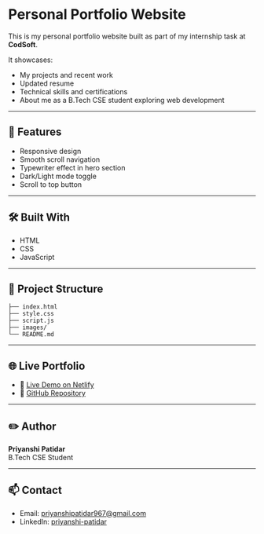 #  Personal Portfolio Website

This is my personal portfolio website built as part of my internship task at **CodSoft**.

It showcases:
- My projects and recent work
- Updated resume
- Technical skills and certifications
- About me as a B.Tech CSE student exploring web development

---

## 🚀 Features
- Responsive design
- Smooth scroll navigation
- Typewriter effect in hero section
- Dark/Light mode toggle
- Scroll to top button

---

## 🛠️ Built With
- HTML
- CSS
- JavaScript

---

## 📂 Project Structure
```Task-1/
├── index.html
├── style.css
├── script.js
├── images/
└── README.md
```

---

## 🌐 Live Portfolio
- 🔗 [Live Demo on Netlify](https://inspiring-daffodil-4cf819.netlify.app)
- 📂 [GitHub Repository](https://github.com/priyanshipatidar02/CodSoft/tree/main/Task-1)


---

## ✏️ Author
**Priyanshi Patidar**  
B.Tech CSE Student

---

## 📫 Contact
- Email: priyanshipatidar967@gmail.com
- LinkedIn: [priyanshi-patidar](https://www.linkedin.com/in/priyanshi-patidar-475815322)
